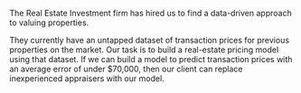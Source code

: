 The Real Estate Investment firm has hired us to find a data-driven approach to valuing properties.

They currently have an untapped dataset of transaction prices for previous properties on the market.
Our task is to build a real-estate pricing model using that dataset.
If we can build a model to predict transaction prices with an average error of under $70,000, then our client can replace inexperienced appraisers with our model.
